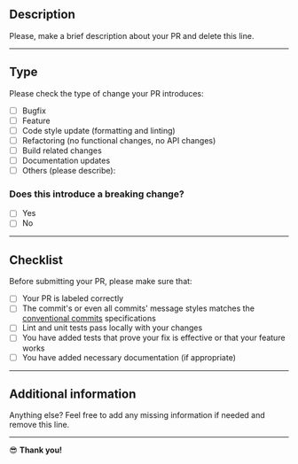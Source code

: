 ## Description

Please, make a brief description about your PR and delete this line.

<hr>

## Type

Please check the type of change your PR introduces:

<!-- Please do not submit updates to dependencies unless it fixes an issue. -->

<!-- Try to limit your pull request to one type, submit multiple pull requests if needed. -->

- [ ] Bugfix
- [ ] Feature
- [ ] Code style update (formatting and linting)
- [ ] Refactoring (no functional changes, no API changes)
- [ ] Build related changes
- [ ] Documentation updates
- [ ] Others (please describe):

### Does this introduce a breaking change?
- [ ] Yes
- [ ] No

<!-- If this introduces a breaking change, please describe the impact and migration path for existing applications below. -->

<hr>

## Checklist

Before submitting your PR, please make sure that:

- [ ] Your PR is labeled correctly
- [ ] The commit's or even all commits' message styles matches the [conventional commits](https://www.conventionalcommits.org/en/v1.0.0/) specifications
- [ ] Lint and unit tests pass locally with your changes
- [ ] You have added tests that prove your fix is effective or that your feature works
- [ ] You have added necessary documentation (if appropriate)

<hr>

## Additional information

<!-- Any other information that is important to this PR such as screenshots of how the component looks before and after the change. -->

Anything else? Feel free to add any missing information if needed and remove this line.

<hr>

😎 **Thank you!**
